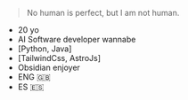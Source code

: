 > No human is perfect, but I am not human.

- 20 yo
- AI Software developer wannabe
- \[Python, Java]
- \[TailwindCss, AstroJs]
- Obsidian enjoyer
- ENG 🇬🇧
- ES 🇪🇸
